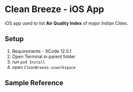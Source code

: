 # Clean Breeze - iOS App

iOS app used to list **Air Quality Index** of major Indian Cities.

## Setup

1. Requirements - XCode 12.5.1
2. Open Terminal in parent folder
3. run ```pod Install```
4. open ```CleanBreeze.xcworkspace```
## Sample Reference









